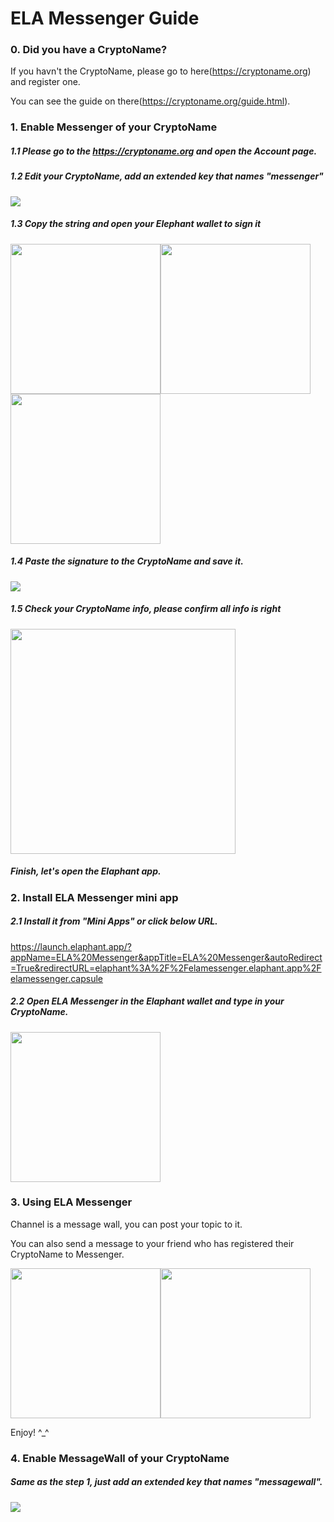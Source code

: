 # ELA Messenger Guide

### 0. Did you have a CryptoName?

If you havn't the CryptoName, please go to here(https://cryptoname.org) and register one.

You can see the guide on there(https://cryptoname.org/guide.html).



### 1. Enable Messenger of your CryptoName

##### 1.1 Please go to the https://cryptoname.org and open the Account page.

##### 1.2 Edit your CryptoName, add an extended key that names "messenger"

<img src="images/image-20200722134852944.png" />

##### 1.3 Copy the string and open your Elephant wallet to sign it

<img src="images/image-20200722135214828.png" width="240"/><img src="images/image-20200722135248102.png" width="240"/><img src="images/image-20200722135455910.png" width="240"/>



##### 1.4 Paste the signature to the CryptoName and save it.

<img src="images/image-20200722135615735.png" />

##### 1.5 Check your CryptoName info, please confirm all info is right

<img src="images/image-20200722135826956.png" height="360" />

##### Finish, let's open the Elaphant app.





### 2. Install ELA Messenger mini app

##### 2.1 Install it from "Mini Apps" or click below URL.

https://launch.elaphant.app/?appName=ELA%20Messenger&appTitle=ELA%20Messenger&autoRedirect=True&redirectURL=elaphant%3A%2F%2Felamessenger.elaphant.app%2Felamessenger.capsule

##### 2.2 Open ELA Messenger in the Elaphant wallet and type in your CryptoName.

<img src="images/image-20200722141158983.png" width="240" />

### 3. Using ELA Messenger

Channel is a message wall, you can post your topic to it.

You can also send a message to your friend who has registered their CryptoName to Messenger.

<img src="images/image-20200722141502912.png" width="240" /><img src="images/image-20200722141525494.png" width="240" />



Enjoy! ^_^



### 4. Enable MessageWall of your CryptoName



##### Same as the step 1, just add an extended key that names "messagewall".

<img src="images/image-20200728014130935.png" />